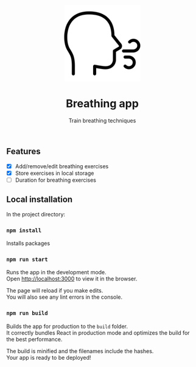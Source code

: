 <h1 align="center">
  <img alt="" src="https://github.com/peterstockings/breathing/blob/master/public/breath.png?raw=true" width="200px" height="200px" />
  <br /><br />
  Breathing app</h1>
<p align="center">Train breathing techniques</p>
<br />

## Features
- [x] Add/remove/edit breathing exercises
- [x] Store exercises in local storage
- [ ] Duration for breathing exercises

## Local installation

In the project directory:

### `npm install`

Installs packages

### `npm run start`

Runs the app in the development mode.\
Open [http://localhost:3000](http://localhost:3000) to view it in the browser.

The page will reload if you make edits.\
You will also see any lint errors in the console.

### `npm run build`

Builds the app for production to the `build` folder.\
It correctly bundles React in production mode and optimizes the build for the best performance.

The build is minified and the filenames include the hashes.\
Your app is ready to be deployed!